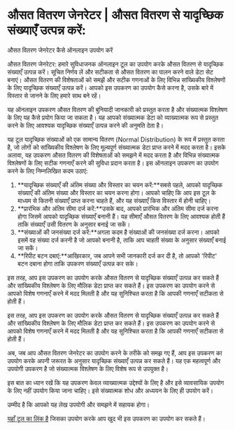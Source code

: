 औसत वितरण जेनरेटर | औसत वितरण से यादृच्छिक संख्याएँ उत्पन्न करें:
=================================================================

औसत वितरण जेनरेटर कैसे ऑनलाइन उपयोग करें

औसत वितरण जेनरेटर: हमारे सुविधाजनक ऑनलाइन टूल का उपयोग करके औसत वितरण से यादृच्छिक संख्याएँ उत्पन्न करें। सूचित निर्णय लें और सटीकता से औसत वितरण का पालन करने वाले डेटा सेट बनाएं। औसत वितरण की विशेषताओं को समझें और सटीक गणनाओं के लिए विभिन्न सांख्यिकीय विश्लेषणों के लिए यादृच्छिक संख्याएँ उत्पन्न करें। आपको इस उपकरण का उपयोग कैसे करना है, उसके बारे में विस्तार से जानने के लिए हमारे साथ बने रहें।

यह ऑनलाइन उपकरण औसत वितरण की बुनियादी जानकारी को प्रस्तुत करता है और संख्यात्मक विश्लेषण के लिए यह कैसे प्रयोग किया जा सकता है। यह आपको संख्यात्मक डेटा को व्याख्यात्मक रूप से प्रस्तुत करने के लिए आवश्यक यादृच्छिक संख्याएँ उत्पन्न करने की अनुमति देता है।

यह टूल यादृच्छिक संख्याओं को एक सामान्य वितरण (Normal Distribution) के रूप में प्रस्तुत करता है, जो लोगों को सांख्यिकीय विश्लेषण के लिए मूल्यपूर्ण संख्यात्मक डेटा प्राप्त करने में मदद करता है। इसके अलावा, यह उपकरण औसत वितरण की विशेषताओं को समझने में मदद करता है और विभिन्न संख्यात्मक विश्लेषणों के लिए सटीक गणनाएँ करने की सुविधा प्रदान करता है। इस ऑनलाइन उपकरण का उपयोग करने के लिए निम्नलिखित कदम उठाएं:

1. **यादृच्छिक संख्याएँ की अंतिम संख्या और विस्तार का चयन करें:**सबसे पहले, आपको यादृच्छिक संख्याएँ की अंतिम संख्या और विस्तार का चयन करना होगा। आपको चाहिए कि आप इस टूल के माध्यम से कितनी संख्याएँ प्राप्त करना चाहते हैं, और यह संख्याएँ किस विस्तार में होनी चाहिए।
2. **प्रारंभिक और अंतिम सीमा दर्ज करें:**उसके बाद, आपको प्रारंभिक और अंतिम सीमा दर्ज करना होगा जिसमें आपको यादृच्छिक संख्याएँ बनानी हैं। यह सीमाएँ औसत वितरण के लिए आवश्यक होती हैं ताकि संख्याएँ उसी वितरण के अनुसार बनाई जा सकें।
3. **संख्याओं की जनसंख्या दर्ज करें:**अगला कदम है संख्याओं की जनसंख्या दर्ज करना। आपको इसमें वह संख्या दर्ज करनी है जो आपको बनानी है, ताकि आप चाहती संख्या के अनुसार संख्याएँ बनाई जा सकें।
4. **रिपीट बटन दबाएं:**आखिरकार, जब आपने सभी जानकारी दर्ज कर दी है, तो आपको 'रिपीट' बटन दबाना होगा ताकि उपकरण संख्याएँ उत्पन्न कर सके।

इस तरह, आप इस उपकरण का उपयोग करके औसत वितरण से यादृच्छिक संख्याएँ उत्पन्न कर सकते हैं और सांख्यिकीय विश्लेषण के लिए मौलिक डेटा प्राप्त कर सकते हैं। इस उपकरण का उपयोग करने से आपको विशेष गणनाएँ करने में मदद मिलती है और यह सुनिश्चित करता है कि आपकी गणनाएँ सटीकता से होती हैं।

इस तरह, आप इस उपकरण का उपयोग करके औसत वितरण से यादृच्छिक संख्याएँ उत्पन्न कर सकते हैं और सांख्यिकीय विश्लेषण के लिए मौलिक डेटा प्राप्त कर सकते हैं। इस उपकरण का उपयोग करने से आपको विशेष गणनाएँ करने में मदद मिलती है और यह सुनिश्चित करता है कि आपकी गणनाएँ सटीकता से होती हैं।

अब, जब आप औसत वितरण जेनरेटर का उपयोग करने के तरीके को समझ गए हैं, आप इस उपकरण का उपयोग करके अपनी जरूरत के अनुसार यादृच्छिक संख्याएँ उत्पन्न कर सकते हैं। यह एक महत्वपूर्ण और उपयोगी उपकरण है जो संख्यात्मक विश्लेषण के लिए विशेष रूप से उपयुक्त है।

इस बात का ध्यान रखें कि यह उपकरण केवल व्याख्यात्मक उद्देश्यों के लिए है और इसे व्यावसायिक उपयोग के लिए नहीं उपयोग किया जाना चाहिए। इसे संख्यात्मक शोध और अध्ययन के लिए ही उपयोग करें।

उम्मीद है कि आपको यह लेख उपयोगी और समझने में सहायक होगा।

[यहाँ टूल का लिंक है](https://www.onlinecalculatorsfree.com/hi/math/normal-distribution-generator.html) जिसका उपयोग करके आप खुद भी इस उपकरण का उपयोग कर सकते हैं।